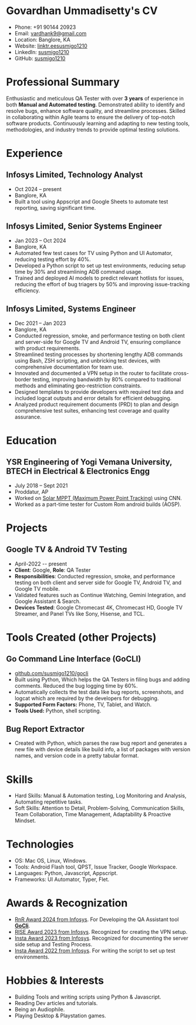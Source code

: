 # Govardhan Ummadisetty's CV

- Phone: +91 90144 20923
- Email: [vardhank9@gmail.com](mailto:vardhank9@gmail.com)
- Location: Banglore, KA
- Website: [linktr.eesusmigo1210](https://linktr.ee/susmigo1210)
- LinkedIn: [susmigo1210](https://linkedin.com/in/susmigo1210)
- GitHub: [susmigo1210](https://github.com/susmigo1210)


# Professional Summary

Enthusiastic and meticulous QA Tester with over **3 years** of experience in both **Manual and Automated testing**. Demonstrated ability to identify and resolve bugs, enhance software quality, and streamline processes. Skilled in collaborating within Agile teams to ensure the delivery of top-notch software products. Continuously learning and adapting to new testing tools, methodologies, and industry trends to provide optimal testing solutions.

# Experience

## Infosys Limited, Technology Analyst

- Oct 2024 – present
- Banglore, KA
- Built a tool using Appscript and Google Sheets to automate test reporting, saving significant time.

## Infosys Limited, Senior Systems Engineer

- Jan 2023 – Oct 2024
- Banglore, KA
- Automated few test cases for TV using Python and UI Automator, reducing testing effort by 40%.
- Developed a Python script to set up test environments, reducing setup time by 30% and streamlining ADB command usage.
- Trained and deployed AI models to predict relevant hotlists for issues, reducing the effort of bug triagers by 50% and improving issue-tracking efficiency.

## Infosys Limited, Systems Engineer

- Dec 2021 – Jan 2023
- Banglore, KA
- Conducted regression, smoke, and performance testing on both client and server-side for Google TV and Android TV, ensuring compliance with product requirements.
- Streamlined testing processes by shortening lengthy ADB commands using Bash, ZSH scripting, and unbricking test devices, with comprehensive documentation for team use.
- Innovated and documented a VPN setup in the router to facilitate cross-border testing,  improving bandwidth by 80% compared to traditional methods and eliminating geo-restriction constraints.
- Designed templates to provide developers with required test data and included logcat outputs and error details for efficient debugging.
- Analyzed product requirement documents (PRD) to plan and design comprehensive test suites, enhancing test coverage and quality assurance.

# Education

## YSR Engineering of Yogi Vemana University, BTECH in Electrical & Electronics Engg

- July 2018 – Sept 2021
- Proddatur, AP
- Worked on [Solar MPPT (Maximum Power Point Tracking)](https://www.nfedconferences.org/proceedings/IC-GRPETHR\%202021.pdf\#page=57) using CNN.
- Worked as a part-time tester for Custom Rom android builds (AOSP).

# Projects

## Google TV & Android TV Testing

- April-2022 -- present
- **Client**: Google, **Role**: QA Tester
- **Responsibilities**: Conducted regression, smoke, and performance testing on both client and server side for Google TV, Android TV, and Google TV mobile.
- Validated features such as Continue Watching, Gemini Integration, and Google Assistant & Search.
- **Devices Tested**: Google Chromecast 4K, Chromecast HD, Google TV Streamer, and Panel TVs like Sony, Hisense, and TCL.

# Tools Created (other Projects)

## Go Command Line Interface (GoCLI)

- [github.com/susmigo1210/gocli](https://susmigo1210.github.io/gocli_guide/)
- Built using Python, Which helps the QA Testers in filing bugs and adding comments. Reduced the bug logging time by 60%.
- Automatically collects the test data like bug reports, screenshots, and logcat which are required by the developers for debugging.
- **Supported Form Factors:** Phone, TV, Tablet, and Watch.
- **Tools Used:** Python, shell scripting.

## Bug Report Extractor

- Created with Python, which parses the raw bug report and generates a new file with device details like build info, a list of packages with version names, and version code in a pretty tabular format.

# Skills

- Hard Skills: Manual & Automation testing, Log Monitoring and Analysis, Automating repetitive tasks.
- Soft Skills: Attention to Detail, Problem-Solving, Communication Skills, Team Collaboration, Time Management, Adaptability & Proactive Mindset.
# Technologies

- OS: Mac OS, Linux, Windows.
- Tools: Android Flash tool, QPST, Issue Tracker, Google Workspace.
- Languages: Python, Javascript, Appscript.
- Frameworks: UI Automator, Typer, Flet.
# Awards & Recognization

- [RnR Award 2024 from Infosys](https://media.licdn.com/dms/image/v2/D5622AQEA64bWlBwoig/feedshare-shrink_1280/feedshare-shrink_1280/0/1717684202883?e=1737590400&v=beta&t=W4KZ_pPUkMEDnSMrJRxHFqpt7-938ofG43Ub-g3rlz8). For Developing the QA Assistant tool **[GoCli](https://susmigo1210.github.io/gocli_guide/)**.
- [RISE Award 2023 from Infosys](https://media.licdn.com/dms/image/v2/D5622AQF6D1znOZFBqw/feedshare-shrink_2048_1536/feedshare-shrink_2048_1536/0/1712853041179?e=1737590400&v=beta&t=KZFeMril86E8BwjlAOnaFXRJV_LUO2CByhGHJC6Z35Y). Recognized for creating the VPN setup.
- [Insta Award 2023 from Infosys](https://media.licdn.com/dms/image/v2/D5622AQF3kXcN1EZ9yA/feedshare-shrink_2048_1536/feedshare-shrink_2048_1536/0/1684258474806?e=1737590400&v=beta&t=m-fkwha-bnBCg_boQJ4Lfdsi8VQKByiYz4B5Jm4329o). Recognized for documenting the server side setup and Testing Process.
- [Insta Award 2022 from Infosys](https://media.licdn.com/dms/image/v2/C5622AQGmS4TywZYO7Q/feedshare-shrink_1280/feedshare-shrink_1280/0/1669996323050?e=1737590400&v=beta&t=4lxGJdI1SJRUydLBf9mb0Z3w78_o66TZCvytgSi18MI). For writing the script to set up test environments.
# Hobbies & Interests

- Building Tools and writing scripts using Python & Javascript.
- Reading Dev articles and tutorials.
- Being an Audiophile.
- Playing Desktop & Playstation games.
